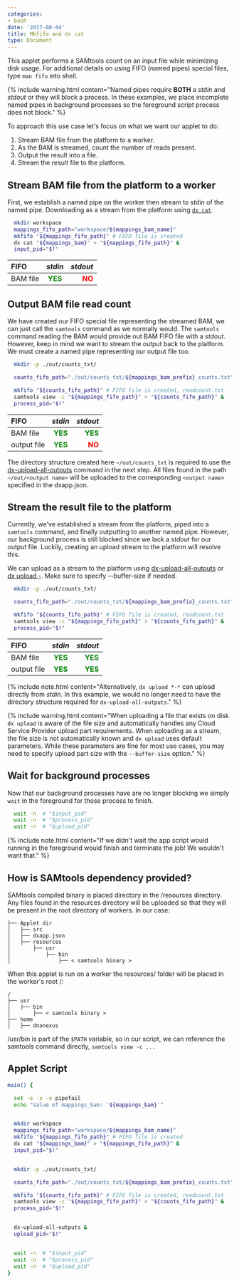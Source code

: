 ```yaml
---
categories:
- bash
date: '2017-08-04'
title: Mkfifo and dx cat
type: Document
---
```

This applet performs a SAMtools count on an input file while minimizing disk usage. For additional details on using FIFO (named pipes) special files, type `man fifo` into shell.


{% include warning.html content="Named pipes require **BOTH** a *stdin* and *stdout* or they will block a process. In these examples, we place incomplete named pipes in background processes so the foreground script process does not block." %}

To approach this use case let's focus on what we want our applet to do:
1.  Stream BAM file from the platform to a worker.
2.  As the BAM is streamed, count the number of reads present.
3.  Output the result into a file.
4. Stream the result file to the platform.

## Stream BAM file from the platform to a worker
First, we establish a named pipe on the worker then stream to *stdin* of the named pipe. Downloading as a stream from the platform using [`dx cat`](https://wiki.dnanexus.com/Command-Line-Client/Index-of-dx-Commands#cat).
```bash
  mkdir workspace
  mappings_fifo_path="workspace/${mappings_bam_name}"
  mkfifo "${mappings_fifo_path}" # FIFO file is created
  dx cat "${mappings_bam}" > "${mappings_fifo_path}" &
  input_pid="$!"
```

| FIFO | *stdin* | *stdout* |
|:--------|:-------:|--------:|
| BAM file   | <span style="color: green">**YES**</span>   | <span style="color: red">**NO**</span>   |

##  Output BAM file read count
We have created our FIFO special file representing the streamed BAM, we can just call the `samtools` command as we normally would. The `samtools` command reading the BAM would provide out BAM FIFO file with a *stdout*. However, keep in mind we want to stream the output back to the platform. We must create a named pipe representing our output file too.
```bash
  mkdir -p ./out/counts_txt/

  counts_fifo_path="./out/counts_txt/${mappings_bam_prefix}_counts.txt"

  mkfifo "${counts_fifo_path}" # FIFO file is created, readcount.txt
  samtools view -c "${mappings_fifo_path}" > "${counts_fifo_path}" &
  process_pid="$!"
```

| FIFO | *stdin* | *stdout* |
|:--------|:-------:|--------:|
| BAM file   | <span style="color: green">**YES**</span>   | <span style="color: green">**YES**</span>   |
| output file   | <span style="color: green">**YES**</span>   | <span style="color: red">**NO**</span>   |

The directory structure created here `~/out/counts_txt` is required to use the [dx-upload-all-outputs](https://wiki.dnanexus.com/Helpstrings-of-SDK-Command-Line-Utilities#dx-upload-all-outputs) command in the next step.
All files found in the path `~/out/<output name>` will be uploaded to the corresponding `<output name>` specified in the dxapp.json.

## Stream the result file to the platform
Currently, we've established a stream from the platform, piped into a `samtools` command, and finally outputting to another named pipe. However, our background process is still blocked since we lack a *stdout* for our output file. Luckily, creating an upload stream to the platform will resolve this.

We can upload as a stream to the platform using [dx-upload-all-outputs](https://wiki.dnanexus.com/Helpstrings-of-SDK-Command-Line-Utilities#dx-upload-all-outputs) or [dx upload -](https://wiki.dnanexus.com/Command-Line-Client/Index-of-dx-Commands?q=dx-upload-all-outputs#upload). Make sure to specify --buffer-size if needed.
```bash
  mkdir -p ./out/counts_txt/

  counts_fifo_path="./out/counts_txt/${mappings_bam_prefix}_counts.txt"

  mkfifo "${counts_fifo_path}" # FIFO file is created, readcount.txt
  samtools view -c "${mappings_fifo_path}" > "${counts_fifo_path}" &
  process_pid="$!"
```

| FIFO | *stdin* | *stdout* |
|:--------|:-------:|--------:|
| BAM file   | <span style="color: green">**YES**</span>   | <span style="color: green">**YES**</span>   |
| output file   | <span style="color: green">**YES**</span>   | <span style="color: green">**YES**</span>   |


{% include note.html content="Alternatively, `dx upload *-*` can upload directly from *stdin*. In this example, we would no longer need to have the directory structure required for `dx-upload-all-outputs`." %}


{% include warning.html content="When uploading a file that exists on disk `dx upload` is aware of the file size and automatically handles any Cloud Service Provider upload part requirements. When uploading as a stream, the file size is not automatically known and `dx upload` uses default parameters. While these parameters are fine for most use cases, you may need to specify upload part size with the `--buffer-size` option." %}

## Wait for background processes
Now that our background processes have are no longer blocking we simply `wait` in the foreground for those process to finish.
```bash
  wait -n  # "$input_pid"
  wait -n  # "$process_pid"
  wait -n  # "$upload_pid"
```


{% include note.html content="If we didn't wait the app script would running in the foreground would finish and terminate the job! We wouldn't want that." %}

## How is SAMtools dependency provided?
SAMtools compiled binary is placed directory in the <Applet dir>/resources directory. Any files found in the resources directory will be uploaded so that they will be present in the root directory of workers. In our case:
```
├── Applet dir
│   ├── src
│   ├── dxapp.json
│   ├── resources
│       ├── usr
│           ├── bin
│               ├── < samtools binary >
```
When this applet is run on a worker the resources/ folder will be placed in the worker's root /:

```
/
├── usr
│   ├── bin
│       ├── < samtools binary >
├── home
│   ├── dnanexus
```

/usr/bin is part of the `$PATH` variable, so in our script, we can reference the samtools command directly, `samtools view -c ...`

## Applet Script
```bash
main() {

  set -e -x -o pipefail
  echo "Value of mappings_bam: '${mappings_bam}'"


  mkdir workspace
  mappings_fifo_path="workspace/${mappings_bam_name}"
  mkfifo "${mappings_fifo_path}" # FIFO file is created
  dx cat "${mappings_bam}" > "${mappings_fifo_path}" &
  input_pid="$!"


  mkdir -p ./out/counts_txt/

  counts_fifo_path="./out/counts_txt/${mappings_bam_prefix}_counts.txt"

  mkfifo "${counts_fifo_path}" # FIFO file is created, readcount.txt
  samtools view -c "${mappings_fifo_path}" > "${counts_fifo_path}" &
  process_pid="$!"


  dx-upload-all-outputs &
  upload_pid="$!"


  wait -n  # "$input_pid"
  wait -n  # "$process_pid"
  wait -n  # "$upload_pid"
}
```
